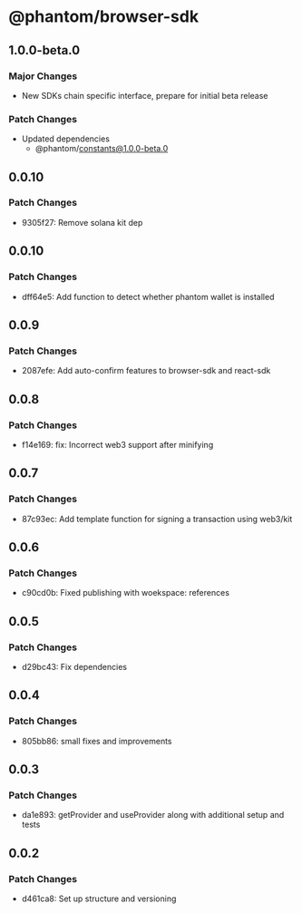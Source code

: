 # @phantom/browser-sdk

## 1.0.0-beta.0

### Major Changes

- New SDKs chain specific interface, prepare for initial beta release

### Patch Changes

- Updated dependencies
  - @phantom/constants@1.0.0-beta.0

## 0.0.10

### Patch Changes

- 9305f27: Remove solana kit dep

## 0.0.10

### Patch Changes

- dff64e5: Add function to detect whether phantom wallet is installed

## 0.0.9

### Patch Changes

- 2087efe: Add auto-confirm features to browser-sdk and react-sdk

## 0.0.8

### Patch Changes

- f14e169: fix: Incorrect web3 support after minifying

## 0.0.7

### Patch Changes

- 87c93ec: Add template function for signing a transaction using web3/kit

## 0.0.6

### Patch Changes

- c90cd0b: Fixed publishing with woekspace: references

## 0.0.5

### Patch Changes

- d29bc43: Fix dependencies

## 0.0.4

### Patch Changes

- 805bb86: small fixes and improvements

## 0.0.3

### Patch Changes

- da1e893: getProvider and useProvider along with additional setup and tests

## 0.0.2

### Patch Changes

- d461ca8: Set up structure and versioning
